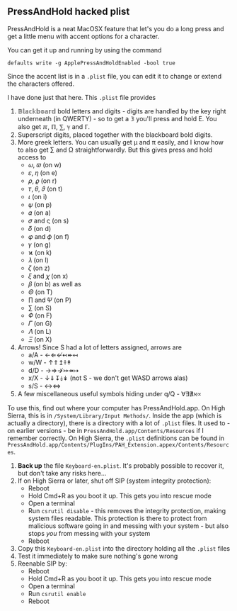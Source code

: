 PressAndHold hacked plist
-------------------------

PressAndHold is a neat MacOSX feature that let's you do a long press and get a little menu with accent options for a character.

You can get it up and running by using the command

```
defaults write -g ApplePressAndHoldEnabled -bool true
```

Since the accent list is in a `.plist` file, you can edit it to change or extend the characters offered.

I have done just that here. This `.plist` file provides

1. 𝔹𝕝𝕒𝕔𝕜𝕓𝕠𝕒𝕣𝕕 bold letters and digits - digits are handled by the key right underneath (in QWERTY) - so to get a 𝟛 you'll press and hold E. You also get ℼ, ℿ, ⅀, ℽ and ℾ.
2. Superscript digits, placed together with the blackboard bold digits.
3. More greek letters. You can usually get µ and π easily, and I know how to also get ∑ and Ω straightforwardly. But this gives press and hold access to 
   * 𝜔, 𝜛 (on w)
   * 𝜀, 𝜂 (on e)
   * 𝜌, 𝜚 (on r)
   * 𝜏, 𝜃, 𝜗 (on t)
   * 𝜄 (on i)
   * 𝜓 (on p)
   * 𝛼 (on a)
   * 𝜎 and ς (on s)
   * 𝛿 (on d)
   * 𝜑 and 𝜙 (on f)
   * 𝛾 (on g)
   * ϰ (on k)
   * 𝜆 (on l)
   * 𝜁 (on z)
   * 𝜉 and 𝜒 (on x)
   * 𝛽 (on b)
as well as
   * 𝛩 (on T)
   * ∏ and 𝛹 (on P)
   * ∑ (on S)
   * 𝛷 (on F)
   * 𝛤 (on G)
   * 𝛬 (on L)
   * 𝛯 (on X)
4. Arrows! Since S had a lot of letters assigned, arrows are 
   * a/A - ←⇐↚↢↞↤
   * w/W - ↑⇑↥⤉↟
   * d/D - →⇒↛↣↠↦
   * x/X - ↓⇓↧⤈↡ (not S - we don't get WASD arrows alas)
   * s/S - ↔︎⇔
5. A few miscellaneous useful symbols hiding under q/Q - ∀∃∄ℵ∝

To use this, find out where your computer has PressAndHold.app. On High Sierra, this is in `/System/Library/Input Methods/`. Inside the app (which is actually a directory), there is a directory with a lot of `.plist` files. It used to - on earlier versions - be in `PressAndHold.app/Contents/Resources` if I remember correctly. On High Sierra, the `.plist` definitions can be found in `PressAndHold.app/Contents/PlugIns/PAH_Extension.appex/Contents/Resources`.

1. **Back up** the file `Keyboard-en.plist`. It's probably possible to recover it, but don't take any risks here...
2. If on High Sierra or later, shut off SIP (system integrity protection):
   * Reboot
   * Hold Cmd+R as you boot it up. This gets you into rescue mode
   * Open a terminal
   * Run `csrutil disable` - this removes the integrity protection, making system files readable. This protection is there to protect from malicious software going in and messing with your system - but also stops _you_ from messing with your system
   * Reboot
3. Copy this `Keyboard-en.plist` into the directory holding all the `.plist` files
4. Test it immediately to make sure nothing's gone wrong
5. Reenable SIP by:
   * Reboot
   * Hold Cmd+R as you boot it up. This gets you into rescue mode
   * Open a terminal
   * Run `csrutil enable`
   * Reboot
